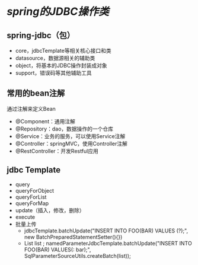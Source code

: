 # ***spring的JDBC操作类***
## spring-jdbc（包）
- core，jdbcTemplate等相关核心接口和类
- datasource，数据源相关的辅助类
- object，将基本的JDBC操作封装成对象
- support，错误码等其他辅助工具
## 常用的bean注解
通过注解来定义Bean
- @Component：通用注解
- @Repository：dao，数据操作的一个仓库
- @Service：业务的服务，可以使用Service注解
- @Controller：springMVC，使用Controller注解
- @RestController：开发Restful应用
##  jdbc   Template
- query
- queryForObject
- queryForList
- queryForMap
- update（插入，修改，删除）
- execute
- 批量上传 
  - jdbcTemplate.batchUpdate("INSERT INTO FOO(BAR) VALUES (?);", new BatchPreparedStatementSetter(){})
  - List<T> list ; namedParameterJdbcTemplate.batchUpdate("INSERT INTO FOO(BAR) VALUES(: bar);", SqlParameterSourceUtils.createBatch(list));

